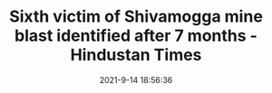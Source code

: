 ---
"title": "Sixth victim of Shivamogga mine blast identified after 7 months - Hindustan Times"
"date": "2021-9-14 18:56:36"
"feed_name": "GOOGLENEWSMINING"
"feed_website": "https://news.google.com/search?q=mining%2Bincident&hl=en-US&gl=US&ceid=US:en"
"feed_rss": "https://news.google.com/rss/search?q=mining%2Bincident&hl=en-US&gl=US&ceid=US:en"
"link": "https://www.hindustantimes.com/india-news/sixth-victim-of-shivamogga-mine-blast-identified-after-7-months-101631645796951.html"
"file": "_posts/2021-1-1-a678a986e259699594863d434cb24b1935d6194f.md"
"accident": "1"
"drilling": "0"
---